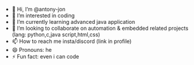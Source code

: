 - 👋 Hi, I’m @antony-jon
- 👀 I’m interested in coding
- 🌱 I’m currently learning advanced java application
- 💞️ I’m looking to collaborate on automation & embedded related projects (lang: python,c,java script,html,css)
- 📫 How to reach me insta/discord (link in profile)
- 😄 Pronouns: he
- ⚡ Fun fact: even i can code 

<!---
antony-jon/antony-jon is a ✨ special ✨ repository because its `README.md` (this file) appears on your GitHub profile.
You can click the Preview link to take a look at your changes.
--->
